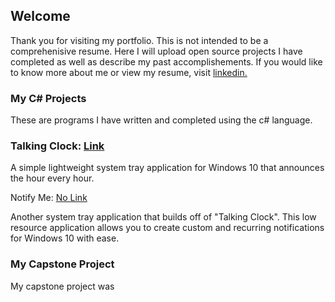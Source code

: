 ## Welcome

Thank you for visiting my portfolio. This is not intended to be a comprehenisive resume. Here I will upload open source projects I have completed as well as describe my past accomplishements. If you would like to know more about me or view my resume, visit [linkedin.](https://www.linkedin.com/in/joshglenen/)

### My C# Projects

These are programs I have written and completed using the c# language.
  ### Talking Clock: [Link](https://github.com/joshglenen/2017-Projects/blob/master/Talk_Clk_Portable.zip)
  
  A simple lightweight system tray application for Windows 10 that announces the hour every hour.


Notify Me: [No Link](https://example.com)

  Another system tray application that builds off of "Talking Clock". This low resource application allows you to create custom and       recurring notifications for Windows 10 with ease.

### My Capstone Project

My capstone project was


